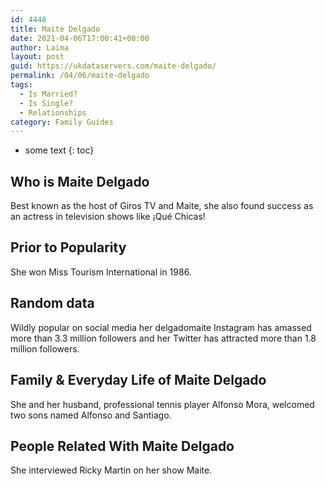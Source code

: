 ```yaml
---
id: 4448
title: Maite Delgado
date: 2021-04-06T17:00:41+00:00
author: Laima
layout: post
guid: https://ukdataservers.com/maite-delgado/
permalink: /04/06/maite-delgado
tags:
  - Is Married?
  - Is Single?
  - Relationships
category: Family Guides
---
```


* some text
{: toc}


## Who is Maite Delgado
                  
                  
                  
Best known as the host of Giros TV and Maite, she also found success as an actress in television shows like ¡Qué Chicas!
                  
              
            
              
            
                
                
                
## Prior to Popularity
                  
                  
                  
She won Miss Tourism International in 1986.
                  
              
            
              
            
                
                
                
## Random data
                  
                  
                  
Wildly popular on social media her delgadomaite Instagram has amassed more than 3.3 million followers and her Twitter has attracted more than 1.8 million followers.
                  
              
            
              
            
                
                
                
## Family & Everyday Life of Maite Delgado
                  
                  
                  
She and her husband, professional tennis player Alfonso Mora, welcomed two sons named Alfonso and Santiago.
                  
              
            
              
            
                
                
                
## People Related With Maite Delgado
                  
                  
                  
She interviewed Ricky Martin on her show Maite.
                  
              
            
              
            
                
              
            
              
              
            
            
              
            
          
          
          